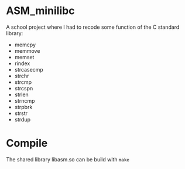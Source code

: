 # ASM_minilibc
A school project where I had to recode some function of the C standard library:
* memcpy
* memmove
* memset
* rindex
* strcasecmp
* strchr
* strcmp
* strcspn
* strlen
* strncmp
* strpbrk
* strstr
* strdup

# Compile
The shared library libasm.so can be build with `make`

